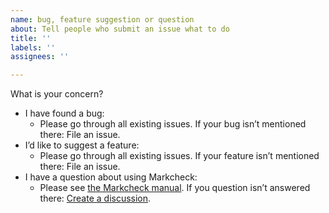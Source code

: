 ```yaml
---
name: bug, feature suggestion or question
about: Tell people who submit an issue what to do
title: ''
labels: ''
assignees: ''

---
```


What is your concern?

* I have found a bug:
  * Please go through all existing issues. If your bug isn’t mentioned there: File an issue.
* I’d like to suggest a feature:
  * Please go through all existing issues. If your feature isn’t mentioned there: File an issue.
* I have a question about using Markcheck:
  * Please see [the Markcheck manual](https://github.com/rauschma/markcheck/tree/main/doc/manual). If you question isn’t answered there: [Create a discussion](https://github.com/rauschma/markcheck/discussions).
